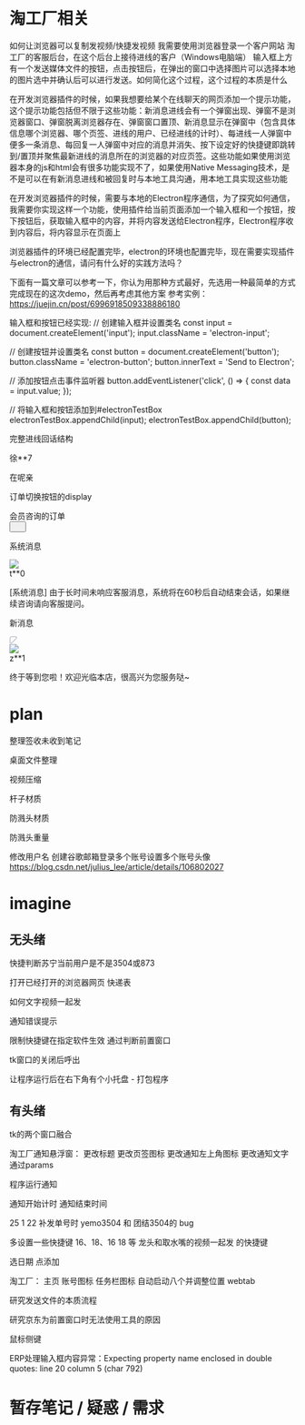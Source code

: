 # 淘工厂相关

如何让浏览器可以复制发视频/快捷发视频
我需要使用浏览器登录一个客户网站 淘工厂的客服后台，在这个后台上接待进线的客户（Windows电脑端）
输入框上方有一个发送媒体文件的按钮，点击按钮后，在弹出的窗口中选择图片可以选择本地的图片选中并确认后可以进行发送。如何简化这个过程，这个过程的本质是什么


在开发浏览器插件的时候，如果我想要给某个在线聊天的网页添加一个提示功能，这个提示功能包括但不限于这些功能：新消息进线会有一个弹窗出现、弹窗不是浏览器窗口、弹窗脱离浏览器存在、弹窗窗口置顶、新消息显示在弹窗中（包含具体信息哪个浏览器、哪个页签、进线的用户、已经进线的计时）、每进线一人弹窗中便多一条消息、每回复一人弹窗中对应的消息并消失、按下设定好的快捷键即跳转到/置顶并聚焦最新进线的消息所在的浏览器的对应页签。这些功能如果使用浏览器本身的js和html会有很多功能实现不了，如果使用Native Messaging技术，是不是可以在有新消息进线和被回复时与本地工具沟通，用本地工具实现这些功能

在开发浏览器插件的时候，需要与本地的Electron程序通信，为了探究如何通信，我需要你实现这样一个功能，使用插件给当前页面添加一个输入框和一个按钮，按下按钮后，获取输入框中的内容，并将内容发送给Electron程序，Electron程序收到内容后，将内容显示在页面上

浏览器插件的环境已经配置完毕，electron的环境也配置完毕，现在需要实现插件与electron的通信，请问有什么好的实践方法吗？

下面有一篇文章可以参考一下，你认为用那种方式最好，先选用一种最简单的方式完成现在的这次demo，然后再考虑其他方案
参考实例：https://juejin.cn/post/6996918509338886180

输入框和按钮已经实现:
// 创建输入框并设置类名
const input = document.createElement('input');
input.className = 'electron-input';

// 创建按钮并设置类名
const button = document.createElement('button');
button.className = 'electron-button';
button.innerText = 'Send to Electron';

// 添加按钮点击事件监听器
button.addEventListener('click', () => {
    const data = input.value;
});

// 将输入框和按钮添加到#electronTestBox
electronTestBox.appendChild(input);
electronTestBox.appendChild(button);





完整进线回话结构
<div class="xixikf-c-2-mbc-im-desk-extension_tao-factory-im-desk-tao-factory-online-touch-explorer-member-card_content"><div class="xixikf-c-2-mbc-im-desk-extension_tao-factory-im-desk-tao-factory-online-touch-explorer-member-card_info"><div class="xixikf-c-2-mbc-im-desk-extension_tao-factory-im-desk-tao-factory-online-touch-explorer-member-card_username" data-xreplay-desensitized-name="true" data-spm-anchor-id="0.0.0.i3.72ec7b96QhS47a">徐**7</div><div class="xixikf-c-2-mbc-im-desk-extension_tao-factory-im-desk-tao-factory-online-touch-explorer-member-card_tags"><span role="img" class="xixi-icon xixi-icon-mobile-o" style="color: var(--primary-color);"><svg width="1em" height="1em" fill="currentColor" focusable="false" aria-hidden="true"><use href="#xixi-icon-mobile-o"></use></svg></span><div class="xixikf-c-2-mbc-im-desk-extension_tao-factory-im-desk-tao-factory-online-touch-explorer-member-card_mask"></div></div></div><div class="xixikf-c-2-mbc-im-desk-extension_tao-factory-im-desk-tao-factory-online-touch-explorer-member-card_tips"><div class="xixikf-c-2-mbc-im-desk-extension_tao-factory-im-desk-tao-factory-online-touch-explorer-member-card_message">在呢亲</div><div><span class="xixikf-c-2-mbc-im-desk-extension_tao-factory-im-desk-components-online-touch-timer_container"></span></div></div></div>


订单切换按钮的display
<div class="xixikf-biztarget-selector_components-biz-header_container" style="
    display: block;
"><div class="xixikf-biztarget-selector_components-biz-header_label">会员咨询的订单</div><div class="xixikf-biztarget-selector_components-biz-header_commands"><button data-component-id="xixi-design://button" tabindex="0" data-c-l-i="com.xixikf.imdesk.IMDeskApp>Plugin>com.xixikf.presale.applications.C2mbcBizTargetSelector/click-swap-to-biz-target-list-button" aria-label="点击修改咨询对象按钮" data-c-l-v="iBm_3LWW>lM2z6QXE/_" type="button" class="ant4-btn ant4-btn-default ant4-btn-icon-only xixi-button"><span role="img" class="xixi-icon xixi-icon-swap-o"><svg width="1em" height="1em" fill="currentColor" focusable="false" aria-hidden="true"><use href="#xixi-icon-swap-o"></use></svg></span></button></div></div>



系统消息
<div class="xixikf-c-2-mbc-im-desk-extension_tao-factory-im-desk-tao-factory-online-touch-explorer-member-card_main"><div class="xixikf-c-2-mbc-im-desk-extension_tao-factory-im-desk-tao-factory-online-touch-explorer-member-card_avatar"><span class="ant4-badge xixikf-c-2-mbc-im-desk-extension_tao-factory-im-desk-tao-factory-online-touch-explorer-member-card_badge"><span data-component-id="xixi-design://avatar" class="ant4-avatar ant4-avatar-circle ant4-avatar-image xixi-avatar" style="width: 40px; height: 40px; line-height: 40px; font-size: 18px;"><img src="http://wwc.alicdn.com/avatar/getAvatar.do?type=sns&amp;userId=3296972685" data-spm-anchor-id="0.0.0.i76.294e7b96Xhbkgn"></span></span></div><div class="xixikf-c-2-mbc-im-desk-extension_tao-factory-im-desk-tao-factory-online-touch-explorer-member-card_content"><div class="xixikf-c-2-mbc-im-desk-extension_tao-factory-im-desk-tao-factory-online-touch-explorer-member-card_info"><div class="xixikf-c-2-mbc-im-desk-extension_tao-factory-im-desk-tao-factory-online-touch-explorer-member-card_username" data-xreplay-desensitized-name="true">t**0</div><div class="xixikf-c-2-mbc-im-desk-extension_tao-factory-im-desk-tao-factory-online-touch-explorer-member-card_tags"><span role="img" class="xixi-icon xixi-icon-mobile-o" style="color: var(--primary-color);"><svg width="1em" height="1em" fill="currentColor" focusable="false" aria-hidden="true"><use href="#xixi-icon-mobile-o"></use></svg></span><div class="xixikf-c-2-mbc-im-desk-extension_tao-factory-im-desk-tao-factory-online-touch-explorer-member-card_mask"></div></div></div><div class="xixikf-c-2-mbc-im-desk-extension_tao-factory-im-desk-tao-factory-online-touch-explorer-member-card_tips"><div class="xixikf-c-2-mbc-im-desk-extension_tao-factory-im-desk-tao-factory-online-touch-explorer-member-card_message" data-spm-anchor-id="0.0.0.i83.294e7b96Xhbkgn">[系统消息] 由于长时间未响应客服消息，系统将在60秒后自动结束会话，如果继续咨询请向客服提问。</div><div><span class="xixikf-c-2-mbc-im-desk-extension_tao-factory-im-desk-components-online-touch-timer_container"></span></div></div></div></div>


新消息
<div data-id="new_25012192ENIW9yQ__fL2y3Ag775g"><div class="xixikf-c-2-mbc-im-desk-extension_tao-factory-im-desk-tao-factory-online-touch-explorer-member-card_wrap" id="im-desk-member-card-new_25012192ENIW9yQ__fL2y3Ag775g"><div class="xixikf-c-2-mbc-im-desk-extension_tao-factory-im-desk-tao-factory-online-touch-explorer-member-card_container xixikf-c-2-mbc-im-desk-extension_tao-factory-im-desk-tao-factory-online-touch-explorer-member-card_active"><div class="xixikf-c-2-mbc-im-desk-extension_tao-factory-im-desk-tao-factory-online-touch-explorer-member-card_flag xixikf-c-2-mbc-im-desk-extension_tao-factory-im-desk-tao-factory-online-touch-explorer-member-card-online-touch-flag_container"><div class="xixikf-c-2-mbc-im-desk-extension_tao-factory-im-desk-tao-factory-online-touch-explorer-member-card-online-touch-flag_hot-zone" tabindex="0" data-c-l-i="com.xixikf.imdesk.IMDeskApp>CustomSubjectProvider>com.xixikf.c2mbc.im.desk.extension.TaoFactoryOnlineTouchSubjectProvider/online-touch-flag" aria-label="在线会话角标" data-c-l-v="/_"></div><svg width="1em" height="1em" viewBox="0 0 16 16" version="1.1" xmlns="http://www.w3.org/2000/svg" class="session-empty-flag"><g stroke="none" stroke-width="1" fill="transparent" fill-rule="evenodd"><g transform="translate(-994.000000, -1813.000000)" stroke="#C5C9D4" stroke-width="2"><path d="M999.828427,1814 L1007,1814 C1009.20914,1814 1011,1815.79086 1011,1818 L1011,1825.17157 C1011,1826.27614 1010.10457,1827.17157 1009,1827.17157 C1008.46957,1827.17157 1007.96086,1826.96086 1007.58579,1826.58579 L998.414214,1817.41421 C997.633165,1816.63316 997.633165,1815.36684 998.414214,1814.58579 C998.789286,1814.21071 999.297994,1814 999.828427,1814 Z" transform="translate(1003.000000, 1822.000000) scale(-1, 1) translate(-1003.000000, -1822.000000) "></path></g></g></svg></div><div class="xixikf-c-2-mbc-im-desk-extension_tao-factory-im-desk-tao-factory-online-touch-explorer-member-card_main"><div class="xixikf-c-2-mbc-im-desk-extension_tao-factory-im-desk-tao-factory-online-touch-explorer-member-card_avatar"><span class="ant4-badge xixikf-c-2-mbc-im-desk-extension_tao-factory-im-desk-tao-factory-online-touch-explorer-member-card_badge"><span data-component-id="xixi-design://avatar" class="ant4-avatar ant4-avatar-circle ant4-avatar-image xixi-avatar" style="width: 40px; height: 40px; line-height: 40px; font-size: 18px;"><img src="http://wwc.alicdn.com/avatar/getAvatar.do?type=sns&amp;userId=33960483"></span></span></div><div class="xixikf-c-2-mbc-im-desk-extension_tao-factory-im-desk-tao-factory-online-touch-explorer-member-card_content" data-spm-anchor-id="0.0.0.i93.294e7b96Xhbkgn"><div class="xixikf-c-2-mbc-im-desk-extension_tao-factory-im-desk-tao-factory-online-touch-explorer-member-card_info"><div class="xixikf-c-2-mbc-im-desk-extension_tao-factory-im-desk-tao-factory-online-touch-explorer-member-card_username" data-xreplay-desensitized-name="true">z**1</div><div class="xixikf-c-2-mbc-im-desk-extension_tao-factory-im-desk-tao-factory-online-touch-explorer-member-card_tags"><span role="img" class="xixi-icon xixi-icon-mobile-o" style="color: var(--primary-color);"><svg width="1em" height="1em" fill="currentColor" focusable="false" aria-hidden="true"><use href="#xixi-icon-mobile-o"></use></svg></span><div class="xixikf-c-2-mbc-im-desk-extension_tao-factory-im-desk-tao-factory-online-touch-explorer-member-card_mask"></div></div></div><div class="xixikf-c-2-mbc-im-desk-extension_tao-factory-im-desk-tao-factory-online-touch-explorer-member-card_tips"><div class="xixikf-c-2-mbc-im-desk-extension_tao-factory-im-desk-tao-factory-online-touch-explorer-member-card_message">终于等到您啦！欢迎光临本店，很高兴为您服务哒~</div><div><span class="xixikf-c-2-mbc-im-desk-extension_tao-factory-im-desk-components-online-touch-timer_container"></span></div></div></div></div></div></div></div>

# plan

整理签收未收到笔记

桌面文件整理

视频压缩

杆子材质

防溅头材质

防溅头重量

修改用户名
创建谷歌邮箱登录多个账号设置多个账号头像
https://blog.csdn.net/julius_lee/article/details/106802027

# imagine

## 无头绪

快捷判断苏宁当前用户是不是3504或873

打开已经打开的浏览器网页 快递表

如何文字视频一起发

通知错误提示

限制快捷键在指定软件生效 通过判断前置窗口

tk窗口的关闭后呼出

让程序运行后在右下角有个小托盘 - 打包程序

## 有头绪

tk的两个窗口融合


淘工厂通知悬浮窗：
更改标题
更改页签图标
更改通知左上角图标
更改通知文字通过params


程序运行通知

通知开始计时
通知结束时间

25 1 22 补发单号时 yemo3504 和 团结3504的 bug

多设置一些快捷键 16、18、16 18 等
龙头和取水嘴的视频一起发 的快捷键

选日期 点添加

淘工厂：
    主页
    账号图标
    任务栏图标
    自动启动八个并调整位置
    webtab

研究发送文件的本质流程

研究京东为前置窗口时无法使用工具的原因

鼠标侧键

ERP处理输入框内容异常：Expecting property name enclosed in double quotes: line 20 column 5 (char 792)



# 暂存笔记 / 疑惑 / 需求

